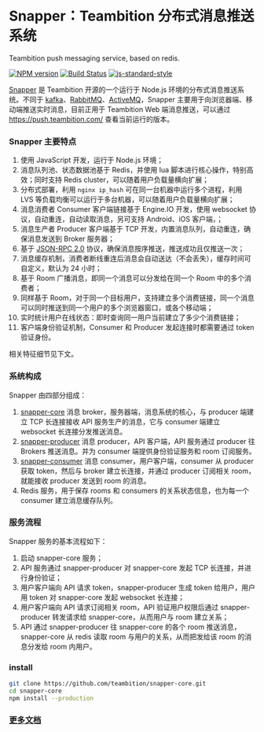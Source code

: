Snapper：Teambition 分布式消息推送系统
====
Teambition push messaging service, based on redis.

[![NPM version][npm-image]][npm-url]
[![Build Status][travis-image]][travis-url]
[![js-standard-style][js-standard-image]][js-standard-url]

[Snapper](https://github.com/teambition/snapper-core) 是 Teambition 开源的一个运行于 Node.js 环境的分布式消息推送系统。不同于 [kafka](https://github.com/apache/kafka)、[RabbitMQ](https://github.com/rabbitmq/rabbitmq-server)、[ActiveMQ](https://github.com/apache/activemq)，Snapper 主要用于向浏览器端、移动端推送实时消息，目前正用于 Teambition Web 端消息推送，可以通过 https://push.teambition.com/ 查看当前运行的版本。

### Snapper 主要特点

1. 使用 JavaScript 开发，运行于 Node.js 环境；
2. 消息队列池、状态数据池基于 Redis，并使用 lua 脚本进行核心操作，特别高效；同时支持 Redis cluster，可以随着用户负载量横向扩展；
3. 分布式部署，利用 `nginx ip_hash` 可在同一台机器中运行多个进程，利用 LVS 等负载均衡可以运行于多台机器，可以随着用户负载量横向扩展；
4. 消息消费者 Consumer 客户端链接基于 Engine.IO 开发，使用 websocket 协议，自动重连，自动读取消息，另可支持 Android、iOS 客户端，；
5. 消息生产者 Producer 客户端基于 TCP 开发，内置消息队列，自动重连，确保消息发送到 Broker 服务器；
6. 基于 [JSON-RPC 2.0](http://jsonrpc.org/specification) 协议，确保消息按序推送，推送成功且仅推送一次；
7. 消息缓存机制，消费者断线重连后消息会自动送达（不会丢失），缓存时间可自定义，默认为 24 小时；
8. 基于 Room 广播消息，即同一个消息可以分发给在同一个 Room 中的多个消费者；
9. 同样基于 Room，对于同一个目标用户，支持建立多个消费链接，同一个消息可以同时推送到同一个用户的多个浏览器窗口，或各个移动端；
10. 实时统计用户在线状态：即时查询同一用户当前建立了多少个消费链接；
11. 客户端身份验证机制，Consumer 和 Producer 发起连接时都需要通过 token 验证身份。

相关特征细节见下文。

### 系统构成

Snapper 由四部分组成：

1. [snapper-core](https://github.com/teambition/snapper-core) 消息 broker，服务器端，消息系统的核心，与 producer 端建立 TCP 长连接接收 API 服务生产的消息，它与 consumer 端建立 websocket 长连接分发推送消息。
2. [snapper-producer](https://github.com/teambition/snapper-producer) 消息 producer，API 客户端，API 服务通过 producer 往 Brokers 推送消息。并为 consumer 端提供身份验证服务和 room 订阅服务。
3. [snapper-consumer](https://github.com/teambition/snapper-consumer) 消息 consumer，用户客户端，consumer 从 producer 获取 token，然后与 broker 建立长连接，并通过 producer 订阅相关 room，就能接收 producer 发送到 room 的消息。
4. Redis 服务，用于保存 rooms 和 consumers 的关系状态信息，也为每一个 consumer 建立消息缓存队列。

### 服务流程

Snapper 服务的基本流程如下：

1. 启动 snapper-core 服务；
2. API 服务通过 snapper-producer 对 snapper-core 发起 TCP 长连接，并进行身份验证；
3. 用户客户端向 API 请求 token，snapper-producer 生成 token 给用户，用户用 token 对 snapper-core 发起 websocket 长连接；
4. 用户客户端向 API 请求订阅相关 room，API 验证用户权限后通过 snapper-producer 转发请求给 snapper-core，从而用户与 room 建立关系；
5. API 通过 snapper-producer 往 snapper-core 的各个 room 推送消息，snapper-core 从 redis 读取 room 与用户的关系，从而把发给该 room 的消息分发给 room 内用户。

### install

```bash
git clone https://github.com/teambition/snapper-core.git
cd snapper-core
npm install --production
```

### [更多文档](https://github.com/teambition/snapper-core/blob/master/docs/snapper.md)


[npm-url]: https://npmjs.org/package/snapper-core
[npm-image]: http://img.shields.io/npm/v/snapper-core.svg

[travis-url]: https://travis-ci.org/teambition/snapper-core
[travis-image]: http://img.shields.io/travis/teambition/snapper-core.svg

[js-standard-url]: https://github.com/feross/standard
[js-standard-image]: https://img.shields.io/badge/code%20style-standard-brightgreen.svg?style=flat
